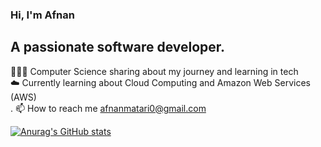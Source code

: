 ### Hi, I'm Afnan

## A passionate software developer.<br/>
👩🏻‍💻 Computer Science sharing about my journey and learning in tech<br/>
☁️ Currently learning about Cloud Computing and Amazon Web Services (AWS)<br/>.
📫 How to reach me afnanmatari0@gmail.com

[![Anurag's GitHub stats](https://github-readme-stats.vercel.app/api?username=Afnan112)](https://github.com/anuraghazra/github-readme-stats)
<!---
Afnan112/Afnan112 is a ✨ special ✨ repository because its `README.md` (this file) appears on your GitHub profile.
You can click the Preview link to take a look at your changes.
--->
